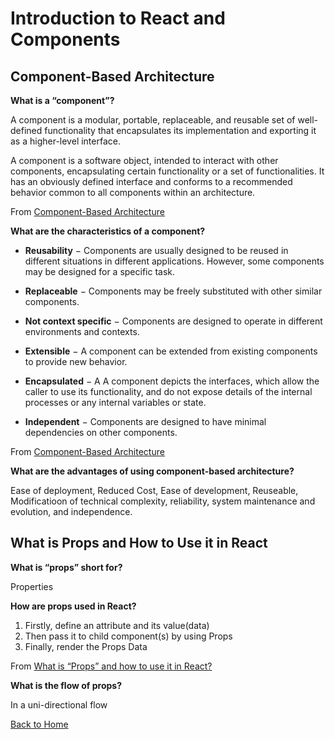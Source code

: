 # Introduction to React and Components

## Component-Based Architecture

**What is a “component”?**

A component is a modular, portable, replaceable, and reusable set of well-defined functionality that encapsulates its implementation and exporting it as a higher-level interface.

A component is a software object, intended to interact with other components, encapsulating certain functionality or a set of functionalities. It has an obviously defined interface and conforms to a recommended behavior common to all components within an architecture.

From [Component-Based Architecture](https://www.tutorialspoint.com/software_architecture_design/component_based_architecture.htm)

**What are the characteristics of a component?**

- **Reusability** − Components are usually designed to be reused in different situations in different applications. However, some components may be designed for a specific task.

- **Replaceable** − Components may be freely substituted with other similar components.

- **Not context specific** − Components are designed to operate in different environments and contexts.

- **Extensible** − A component can be extended from existing components to provide new behavior.

- **Encapsulated** − A A component depicts the interfaces, which allow the caller to use its functionality, and do not expose details of the internal processes or any internal variables or state.

- **Independent** − Components are designed to have minimal dependencies on other components.

From [Component-Based Architecture](https://www.tutorialspoint.com/software_architecture_design/component_based_architecture.htm)

**What are the advantages of using component-based architecture?**

Ease of deployment, Reduced Cost, Ease of development, Reuseable, Modificatioon of technical complexity, reliability, system maintenance and evolution, and independence.

## What is Props and How to Use it in React

**What is “props” short for?**

Properties

**How are props used in React?**

1. Firstly, define an attribute and its value(data)
2. Then pass it to child component(s) by using Props
3. Finally, render the Props Data

From [What is “Props” and how to use it in React?](https://itnext.io/what-is-props-and-how-to-use-it-in-react-da307f500da0#:~:text=%E2%80%9CProps%E2%80%9D%20is%20a%20special%20keyword,way%20from%20parent%20to%20child)

**What is the flow of props?**

In a uni-directional flow

[Back to Home](../README.md)
